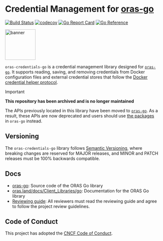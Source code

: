# Credential Management for [oras-go](https://github.com/oras-project/oras-go)

[![Build Status](https://github.com/oras-project/oras-credentials-go/actions/workflows/build.yml/badge.svg?event=push&branch=main)](https://github.com/oras-project/oras-credentials-go/actions/workflows/build.yml?query=workflow%3Abuild+event%3Apush+branch%3Amain)
[![codecov](https://codecov.io/gh/oras-project/oras-credentials-go/branch/main/graph/badge.svg)](https://codecov.io/gh/oras-project/oras-credentials-go)
[![Go Report Card](https://goreportcard.com/badge/github.com/oras-project/oras-credentials-go)](https://goreportcard.com/report/github.com/oras-project/oras-credentials-go)
[![Go Reference](https://pkg.go.dev/badge/github.com/oras-project/oras-credentials-go.svg)](https://pkg.go.dev/github.com/oras-project/oras-credentials-go)

<p align="left">
<a href="https://oras.land/"><img src="https://oras.land/img/oras.svg" alt="banner" width="100px"></a>
</p>

`oras-credentials-go` is a credential management library designed for [`oras-go`](https://github.com/oras-project/oras-go). It supports reading, saving, and removing credentials from Docker configuration files and external credential stores that follow the [Docker credential helper protocol](https://docs.docker.com/engine/reference/commandline/login/#credential-helper-protocol).

> [!IMPORTANT]
> **This repository has been archived and is no longer maintained**
> 
> The APIs previously located in this library have been moved to [`oras-go`](https://github.com/oras-project/oras-go). As a result, these APIs are now deprecated and users should use [the packages](https://pkg.go.dev/oras.land/oras-go/v2/registry/remote/credentials) in `oras-go` instead.


## Versioning

The `oras-credentials-go` library follows [Semantic Versioning](https://semver.org/), where breaking changes are reserved for MAJOR releases, and MINOR and PATCH releases must be 100% backwards compatible.

## Docs

- [oras-go](https://github.com/oras-project/oras-go): Source code of the ORAS Go library
- [oras.land/docs/Client_Libraries/go](https://oras.land/docs/Client_Libraries/go): Documentation for the ORAS Go library
- [Reviewing guide](https://github.com/oras-project/community/blob/main/REVIEWING.md): All reviewers must read the reviewing guide and agree to follow the project review guidelines.

## Code of Conduct

This project has adopted the [CNCF Code of Conduct](https://github.com/cncf/foundation/blob/master/code-of-conduct.md).
